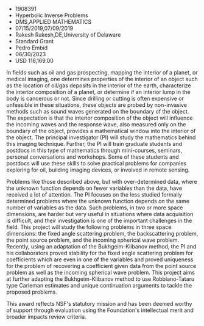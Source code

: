 
* 1908391
* Hyperbolic Inverse Problems
* DMS,APPLIED MATHEMATICS
* 07/15/2019,07/09/2019
* Rakesh Rakesh,DE,University of Delaware
* Standard Grant
* Pedro Embid
* 06/30/2023
* USD 116,169.00

In fields such as oil and gas prospecting, mapping the interior of a planet, or
medical imaging, one determines properties of the interior of an object such as
the location of oil/gas deposits in the interior of the earth, characterize the
interior composition of a planet, or determine if an interior lump in the body
is cancerous or not. Since drilling or cutting is often expensive or unfeasible
in these situations, these objects are probed by non-invasive methods such as
sound waves generated on the boundary of the object. The expectation is that the
interior composition of the object will influence the incoming waves and the
response wave, also measured only on the boundary of the object, provides a
mathematical window into the interior of the object. The principal investigator
(PI) will study the mathematics behind this imaging technique. Further, the PI
will train graduate students and postdocs in this type of mathematics through
mini-courses, seminars, personal conversations and workshops. Some of these
students and postdocs will use these skills to solve practical problems for
companies exploring for oil, building imaging devices, or involved in remote
sensing.

Problems like those described above, but with over-determined data, where the
unknown function depends on fewer variables than the data, have received a lot
of attention. The PI focuses on the less studied formally determined problems
where the unknown function depends on the same number of variables as the data.
Such problems, in two or more space dimensions, are harder but very useful in
situations where data acquisition is difficult, and their investigation is one
of the important challenges in the field. This project will study the following
problems in three space dimensions: the fixed angle scattering problem, the
backscattering problem, the point source problem, and the incoming spherical
wave problem. Recently, using an adaptation of the Bukhgeim-Klibanov method, the
PI and his collaborators proved stability for the fixed angle scattering problem
for coefficients which are even in one of the variables and proved uniqueness
for the problem of recovering a coefficient given data from the point source
problem as well as the incoming spherical wave problem. This project aims at
further adapting the Bukhgeim-Klibanov method to use Robbiano-Tataru type
Carleman estimates and unique continuation arguments to tackle the proposed
problems.

This award reflects NSF's statutory mission and has been deemed worthy of
support through evaluation using the Foundation's intellectual merit and broader
impacts review criteria.
